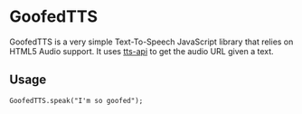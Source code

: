 GoofedTTS
=========

GoofedTTS is a very simple Text-To-Speech JavaScript library that relies on HTML5 Audio support.
It uses [tts-api](http://tts-api.com/) to get the audio URL given a text.

Usage
-----

`GoofedTTS.speak("I'm so goofed");`
